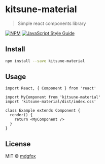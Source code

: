 # kitsune-material

> Simple react components library

[![NPM](https://img.shields.io/npm/v/kitsune-material.svg)](https://www.npmjs.com/package/kitsune-material) [![JavaScript Style Guide](https://img.shields.io/badge/code_style-standard-brightgreen.svg)](https://standardjs.com)

## Install

```bash
npm install --save kitsune-material
```

## Usage

```tsx
import React, { Component } from 'react'

import MyComponent from 'kitsune-material'
import 'kitsune-material/dist/index.css'

class Example extends Component {
  render() {
    return <MyComponent />
  }
}
```

## License

MIT © [mdgfox](https://github.com/mdgfox)
